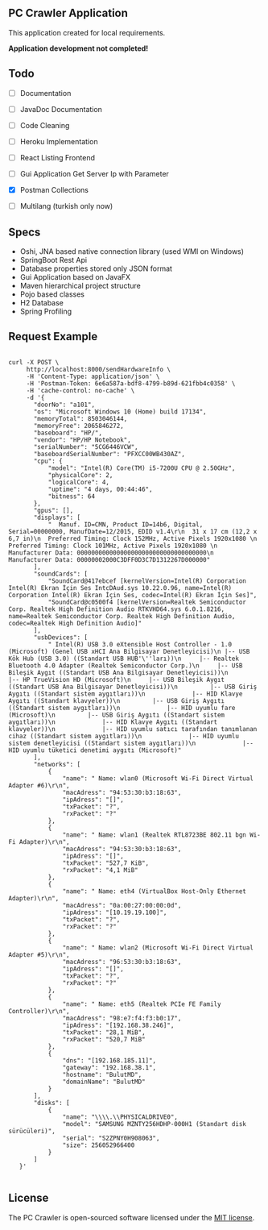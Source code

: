 ## PC Crawler Application

This application created for local requirements. 


**Application development not completed!**


## Todo

- [ ] Documentation
- [ ] JavaDoc Documentation
- [ ] Code Cleaning
- [ ] Heroku Implementation
- [ ] React Listing Frontend
- [ ] Gui Application Get Server Ip with Parameter
- [x] Postman Collections
- [ ] Multilang (turkish only now)



## Specs

- Oshi, JNA based native connection library (used WMI on Windows)
- SpringBoot Rest Api
- Database properties stored only JSON format
- Gui Application based on JavaFX
- Maven hierarchical project structure
- Pojo based classes
- H2 Database
- Spring Profiling 


## Request Example
```

curl -X POST \
     http://localhost:8000/sendHardwareInfo \
     -H 'Content-Type: application/json' \
     -H 'Postman-Token: 6e6a587a-bdf8-4799-b89d-621fbb4c0358' \
     -H 'cache-control: no-cache' \
     -d '{
       "doorNo": "a101",
       "os": "Microsoft Windows 10 (Home) build 17134",
       "memoryTotal": 8503046144,
       "memoryFree": 2065846272,
       "baseboard": "HP/",
       "vendor": "HP/HP Notebook",
       "serialNumber": "5CG6446VCW",
       "baseboardSerialNumber": "PFXCC00WB430AZ",
       "cpu": {
           "model": "Intel(R) Core(TM) i5-7200U CPU @ 2.50GHz",
           "physicalCore": 2,
           "logicalCore": 4,
           "uptime": "4 days, 00:44:46",
           "bitness": 64
       },
       "gpus": [],
       "displays": [
           "  Manuf. ID=CMN, Product ID=14b6, Digital, Serial=00000000, ManufDate=12/2015, EDID v1.4\r\n  31 x 17 cm (12,2 x 6,7 in)\n  Preferred Timing: Clock 152MHz, Active Pixels 1920x1080 \n  Preferred Timing: Clock 101MHz, Active Pixels 1920x1080 \n  Manufacturer Data: 000000000000000000000000000000000000\n  Manufacturer Data: 00000002000C3DFF0D3C7D1312267D000000"
       ],
       "soundCards": [
           "SoundCard@417ebcef [kernelVersion=Intel(R) Corporation Intel(R) Ekran İçin Ses IntcDAud.sys 10.22.0.96, name=Intel(R) Corporation Intel(R) Ekran İçin Ses, codec=Intel(R) Ekran İçin Ses]",
           "SoundCard@c0500f4 [kernelVersion=Realtek Semiconductor Corp. Realtek High Definition Audio RTKVHD64.sys 6.0.1.8216, name=Realtek Semiconductor Corp. Realtek High Definition Audio, codec=Realtek High Definition Audio]"
       ],
       "usbDevices": [
           " Intel(R) USB 3.0 eXtensible Host Controller - 1.0 (Microsoft) (Genel USB xHCI Ana Bilgisayar Denetleyicisi)\n |-- USB Kök Hub (USB 3.0) ((Standart USB HUB'\''ları))\n     |-- Realtek Bluetooth 4.0 Adapter (Realtek Semiconductor Corp.)\n     |-- USB Bileşik Aygıt ((Standart USB Ana Bilgisayar Denetleyicisi))\n         |-- HP TrueVision HD (Microsoft)\n     |-- USB Bileşik Aygıt ((Standart USB Ana Bilgisayar Denetleyicisi))\n         |-- USB Giriş Aygıtı ((Standart sistem aygıtları))\n             |-- HID Klavye Aygıtı ((Standart klavyeler))\n         |-- USB Giriş Aygıtı ((Standart sistem aygıtları))\n             |-- HID uyumlu fare (Microsoft)\n         |-- USB Giriş Aygıtı ((Standart sistem aygıtları))\n             |-- HID Klavye Aygıtı ((Standart klavyeler))\n             |-- HID uyumlu satıcı tarafından tanımlanan cihaz ((Standart sistem aygıtları))\n             |-- HID uyumlu sistem denetleyicisi ((Standart sistem aygıtları))\n             |-- HID uyumlu tüketici denetimi aygıtı (Microsoft)"
       ],
       "networks": [
           {
               "name": " Name: wlan0 (Microsoft Wi-Fi Direct Virtual Adapter #6)\r\n",
               "macAdress": "94:53:30:b3:18:63",
               "ipAdress": "[]",
               "txPacket": "?",
               "rxPacket": "?"
           },
           {
               "name": " Name: wlan1 (Realtek RTL8723BE 802.11 bgn Wi-Fi Adapter)\r\n",
               "macAdress": "94:53:30:b3:18:63",
               "ipAdress": "[]",
               "txPacket": "527,7 KiB",
               "rxPacket": "4,1 MiB"
           },
           {
               "name": " Name: eth4 (VirtualBox Host-Only Ethernet Adapter)\r\n",
               "macAdress": "0a:00:27:00:00:0d",
               "ipAdress": "[10.19.19.100]",
               "txPacket": "?",
               "rxPacket": "?"
           },
           {
               "name": " Name: wlan2 (Microsoft Wi-Fi Direct Virtual Adapter #5)\r\n",
               "macAdress": "96:53:30:b3:18:63",
               "ipAdress": "[]",
               "txPacket": "?",
               "rxPacket": "?"
           },
           {
               "name": " Name: eth5 (Realtek PCIe FE Family Controller)\r\n",
               "macAdress": "98:e7:f4:f3:b0:17",
               "ipAdress": "[192.168.38.246]",
               "txPacket": "28,1 MiB",
               "rxPacket": "520,7 MiB"
           },
           {
               "dns": "[192.168.185.11]",
               "gateway": "192.168.38.1",
               "hostname": "BulutMD",
               "domainName": "BulutMD"
           }
       ],
       "disks": [
           {
               "name": "\\\\.\\PHYSICALDRIVE0",
               "model": "SAMSUNG MZNTY256HDHP-000H1 (Standart disk sürücüleri)",
               "serial": "S2ZPNY0H908063",
               "size": 256052966400
           }
       ]
   }'


```
  


## License

The PC Crawler is open-sourced software licensed under the [MIT license](https://opensource.org/licenses/MIT).



